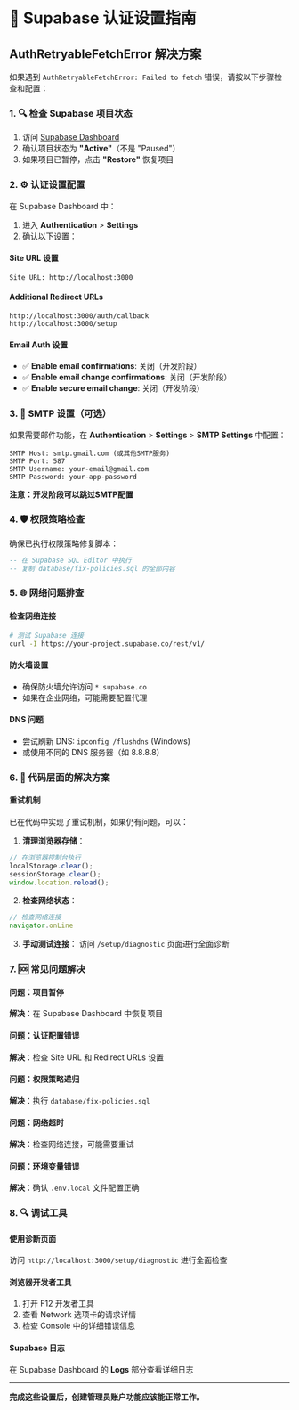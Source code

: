 # 🔐 Supabase 认证设置指南

## AuthRetryableFetchError 解决方案

如果遇到 `AuthRetryableFetchError: Failed to fetch` 错误，请按以下步骤检查和配置：

### 1. 🔍 检查 Supabase 项目状态

1. 访问 [Supabase Dashboard](https://supabase.com/dashboard)
2. 确认项目状态为 **"Active"**（不是 "Paused"）
3. 如果项目已暂停，点击 **"Restore"** 恢复项目

### 2. ⚙️ 认证设置配置

在 Supabase Dashboard 中：

1. 进入 **Authentication** > **Settings**
2. 确认以下设置：

#### Site URL 设置
```
Site URL: http://localhost:3000
```

#### Additional Redirect URLs
```
http://localhost:3000/auth/callback
http://localhost:3000/setup
```

#### Email Auth 设置
- ✅ **Enable email confirmations**: 关闭（开发阶段）
- ✅ **Enable email change confirmations**: 关闭（开发阶段）
- ✅ **Enable secure email change**: 关闭（开发阶段）

### 3. 📧 SMTP 设置（可选）

如果需要邮件功能，在 **Authentication** > **Settings** > **SMTP Settings** 中配置：

```
SMTP Host: smtp.gmail.com (或其他SMTP服务)
SMTP Port: 587
SMTP Username: your-email@gmail.com
SMTP Password: your-app-password
```

**注意：开发阶段可以跳过SMTP配置**

### 4. 🛡️ 权限策略检查

确保已执行权限策略修复脚本：

```sql
-- 在 Supabase SQL Editor 中执行
-- 复制 database/fix-policies.sql 的全部内容
```

### 5. 🌐 网络问题排查

#### 检查网络连接
```bash
# 测试 Supabase 连接
curl -I https://your-project.supabase.co/rest/v1/
```

#### 防火墙设置
- 确保防火墙允许访问 `*.supabase.co`
- 如果在企业网络，可能需要配置代理

#### DNS 问题
- 尝试刷新 DNS: `ipconfig /flushdns` (Windows)
- 或使用不同的 DNS 服务器（如 8.8.8.8）

### 6. 🔧 代码层面的解决方案

#### 重试机制
已在代码中实现了重试机制，如果仍有问题，可以：

1. **清理浏览器存储**：
```javascript
// 在浏览器控制台执行
localStorage.clear();
sessionStorage.clear();
window.location.reload();
```

2. **检查网络状态**：
```javascript
// 检查网络连接
navigator.onLine
```

3. **手动测试连接**：
访问 `/setup/diagnostic` 页面进行全面诊断

### 7. 🆘 常见问题解决

#### 问题：项目暂停
**解决**：在 Supabase Dashboard 中恢复项目

#### 问题：认证配置错误
**解决**：检查 Site URL 和 Redirect URLs 设置

#### 问题：权限策略递归
**解决**：执行 `database/fix-policies.sql`

#### 问题：网络超时
**解决**：检查网络连接，可能需要重试

#### 问题：环境变量错误
**解决**：确认 `.env.local` 文件配置正确

### 8. 🔍 调试工具

#### 使用诊断页面
访问 `http://localhost:3000/setup/diagnostic` 进行全面检查

#### 浏览器开发者工具
1. 打开 F12 开发者工具
2. 查看 Network 选项卡的请求详情
3. 检查 Console 中的详细错误信息

#### Supabase 日志
在 Supabase Dashboard 的 **Logs** 部分查看详细日志

---

**完成这些设置后，创建管理员账户功能应该能正常工作。** 